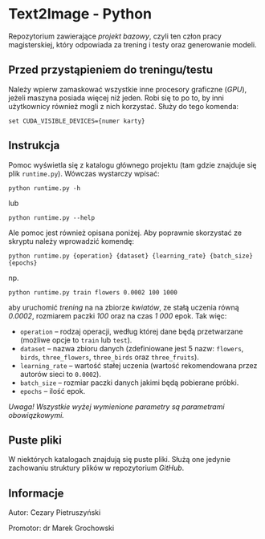 # Text2Image - Python

Repozytorium zawierające *projekt bazowy*, czyli ten człon pracy magisterskiej, który odpowiada za trening i testy oraz generowanie modeli.

## Przed przystąpieniem do treningu/testu

Należy wpierw zamaskować wszystkie inne procesory graficzne (_GPU_), jeżeli maszyna posiada więcej niż jeden. Robi się to po to, by inni użytkownicy również mogli z nich korzystać. Służy do tego komenda:
```
set CUDA_VISIBLE_DEVICES={numer karty}
```

## Instrukcja

Pomoc wyświetla się z katalogu głównego projektu (tam gdzie znajduje się plik `runtime.py`). Wówczas wystarczy wpisać:
```
python runtime.py -h
```
lub
```
python runtime.py --help
```
Ale pomoc jest również opisana poniżej.
Aby poprawnie skorzystać ze skryptu należy wprowadzić komendę:
```
python runtime.py {operation} {dataset} {learning_rate} {batch_size} {epochs}
```
np.
```
python runtime.py train flowers 0.0002 100 1000
```
aby uruchomić _trening_ na na zbiorze _kwiatów_, ze stałą uczenia równą _0.0002_, rozmiarem paczki _100_ oraz na czas _1 000_ epok.
Tak więc:

* `operation` – rodzaj operacji, według której dane będą przetwarzane (możliwe opcje to `train` lub `test`).
* `dataset` – nazwa zbioru danych (zdefiniowane jest 5 nazw: `flowers`, `birds`, `three_flowers`, `three_birds` oraz `three_fruits`).
* `learning_rate` – wartość stałej uczenia (wartość rekomendowana przez autorów sieci to `0.0002`).
* `batch_size` – rozmiar paczki danych jakimi będą pobierane próbki.
* `epochs` – ilość epok.

*Uwaga! Wszystkie wyżej wymienione parametry są parametrami obowiązkowymi.*

## Puste pliki

W niektórych katalogach znajdują się puste pliki. Służą one jedynie zachowaniu struktury plików w repozytorium _GitHub_.

## Informacje

Autor: Cezary Pietruszyński

Promotor: dr Marek Grochowski
